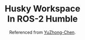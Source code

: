 
<br />
<div align="center" id="readme-top">
  
  <h1 align="center">Husky Workspace <br> In ROS-2 Humble</h1>

  <p align="center" >




Referenced from [YuZhong-Chen](https://github.com/YuZhong-Chen/ros2-essentials).